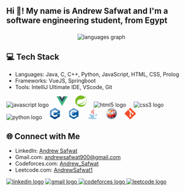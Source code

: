 <h2 align="left">Hi 👋! My name is Andrew Safwat and I'm a software engineering student, from Egypt</h2>

###

<div align="center">
  <img src="https://github-readme-stats.vercel.app/api/top-langs?username=andrewsafwat1&locale=en&hide_title=false&layout=compact&card_width=320&langs_count=5&theme=dracula&hide_border=false" height="150" alt="languages graph"  />
</div>

###

###
## 💻 Tech Stack

- Languages: Java, C, C++, Python, JavaScript, HTML, CSS, Prolog
- Frameworks: VueJS, Springboot
- Tools: IntelliJ Ultimate IDE, VScode, Git
<div align="left">
  <img src="https://cdn.jsdelivr.net/gh/devicons/devicon/icons/javascript/javascript-original.svg" height="30" alt="javascript logo"  />
  <img width="12" />
  <img src="https://github.com/devicons/devicon/blob/v2.16.0/icons/vuejs/vuejs-original.svg" height="30" alt="vuejs logo"  />
  <img width="12" />
  <img src="https://github.com/devicons/devicon/blob/v2.16.0/icons/spring/spring-original.svg" height="30" alt="springboot logo"  />
  <img width="12" />
  <img src="https://cdn.jsdelivr.net/gh/devicons/devicon/icons/html5/html5-original.svg" height="30" alt="html5 logo"  />
  <img width="12" />
  <img src="https://cdn.jsdelivr.net/gh/devicons/devicon/icons/css3/css3-original.svg" height="30" alt="css3 logo"  />
  <img width="12" />
  <img src="https://cdn.jsdelivr.net/gh/devicons/devicon/icons/python/python-original.svg" height="30" alt="python logo"  />
  <img width="12" />
  <img src="https://github.com/devicons/devicon/blob/v2.16.0/icons/cplusplus/cplusplus-original.svg" height="30" alt="cplusplus logo"  />
  <img width="12" />
  <img src="https://github.com/devicons/devicon/blob/v2.16.0/icons/c/c-original.svg" height="30" alt="c logo"  />
  <img width="12" />
  <img src="https://github.com/devicons/devicon/blob/v2.16.0/icons/java/java-original.svg" height="30" alt="java logo"  />
  <img width="12" />
  <img src="https://github.com/devicons/devicon/blob/v2.16.0/icons/prolog/prolog-original.svg" height="30" alt="prolog logo"  />
  <img width="12" />
  <img src="https://github.com/devicons/devicon/blob/v2.16.0/icons/git/git-original.svg" height="30" alt="git logo"  />
</div>

###
## 🌐 Connect with Me
- LinkedIn: [Andrew Safwat](https://www.linkedin.com/in/andrew-safwat-csed26/)
- Gmail.com: <a>andrewsafwat900@gmail.com</a>
- Codeforces.com: [Andrew_Safwat](https://codeforces.com/profile/Andrew_Safwat)
- Leetcode.com: [AndrewSafwat1](https://leetcode.com/AndrewSafwat1/)
  
<div align="left">
  <a href="https://www.linkedin.com/in/andrew-safwat-csed26/" target="_blank"><img src="https://img.shields.io/static/v1?message=LinkedIn&logo=linkedin&label=&color=0077B5&logoColor=white&labelColor=&style=for-the-badge" height="35" alt="linkedin logo"  /></a>
  <a href="andrewsafwat900@gmail.com" target="_blank"> <img src="https://img.shields.io/static/v1?message=Gmail&logo=gmail&label=&color=D14836&logoColor=white&labelColor=&style=for-the-badge" height="35" alt="gmail logo"  /> </a>
   <a href="https://codeforces.com/profile/Andrew_Safwat" target="_blank"> <img src="https://img.shields.io/static/v1?message=codeforces&logo=codeforces&label=&color=088F8F&logoColor=white&labelColor=&style=for-the-badge" height="35" alt="codeforces logo"  /> </a>
   <a href="https://leetcode.com/andrewsafwat1/" target="_blank"> <img src="https://img.shields.io/static/v1?message=leetcode&logo=leetcode&label=&color=fb8824&logoColor=white&labelColor=&style=for-the-badge" height="35" alt="leetcode logo"  /> </a>
</div>

###
